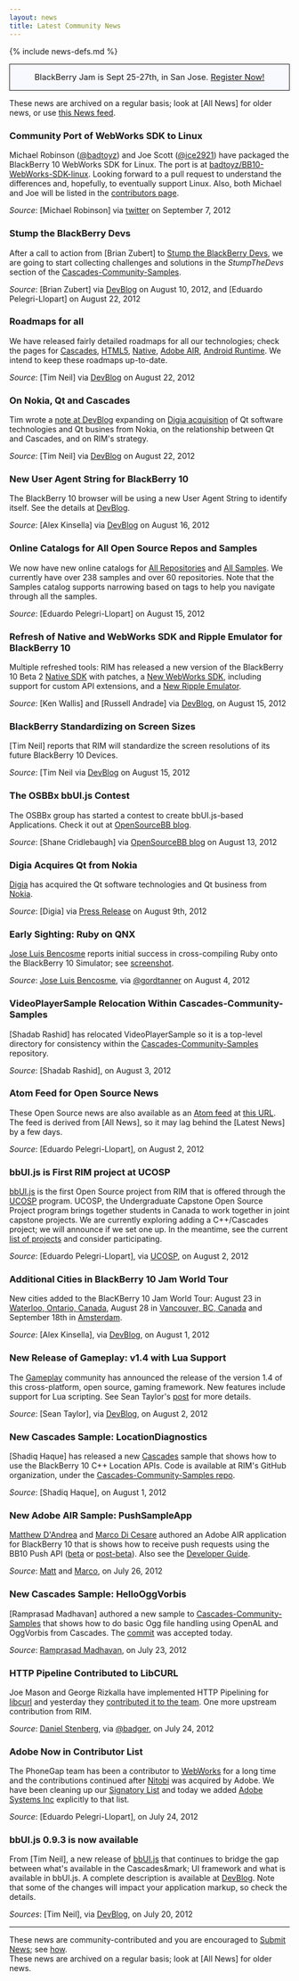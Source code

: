 ```yaml
---
layout: news
title: Latest Community News
---
```

{% include news-defs.md %}

<div style="background-color: ghostwhite; border-style: solid; border-width: 1px; padding: 10px; margin-top: 10px; font-size: 105%; text-align: center; line-height: 180%;">
BlackBerry Jam is Sept 25-27th, in San Jose.  <a href="http://www.blackberryjamconference.com/americas">Register Now!</a>
</div>

These news are archived on a regular basis; look at [All News] for older news,
or use [this News feed](http:atom.xml).

<!-- Need to add update on list of Samples -->
### Community Port of WebWorks SDK to Linux
Michael Robinson ([@badtoyz](twitter.com/badtoyz)) and Joe Scott ([@ice2921](twitter.com/ice2921)) have packaged the
BlackBerry 10 WebWorks SDK for Linux.  The port is at
[badtoyz/BB10-WebWorks-SDK-linux](https://github.com/badtoyz/BB10-WebWorks-SDK-Linux).
Looking forward to a pull request to understand the differences and, hopefully, to eventually support Linux.
Also, both Michael and Joe will be listed in the [contributors page](http://blackberry.github.com/approvedSignatories.html).

_Source_: [Michael Robinson] via [twitter](https://twitter.com/badtoyz/status/244295372825034752) on September 7, 2012

### Stump the BlackBerry Devs
After a call to action from [Brian Zubert] to
[Stump the BlackBerry Devs](http://devblog.blackberry.com/2012/08/stump-blackberry-devs/),
we are going to start collecting challenges and solutions in the _StumpTheDevs_ section of the
[Cascades-Community-Samples](http://github.com/blackberry/Cascades-Community-Samples).

_Source_: [Brian Zubert] via [DevBlog](http://devblog.blackberry.com/2012/08/stump-blackberry-devs/) on August 10, 2012, and [Eduardo Pelegri-Llopart] on August 22, 2012

### Roadmaps for all 
We have released fairly detailed roadmaps for all our technologies; check the pages for
[Cascades](https://developer.blackberry.com/cascades/download/roadmap),
[HTML5](https://developer.blackberry.com/html5/download/roadmap/),
[Native](https://developer.blackberry.com/native/beta/download/roadmap),
[Adobe AIR](https://developer.blackberry.com/air/beta/download/roadmap),
[Android Runtime](https://developer.blackberry.com/android/tools/roadmap).
We intend to keep these roadmaps up-to-date.

_Source_: [Tim Neil] via [DevBlog](http://devblog.blackberry.com/2012/08/flight-arrival-boards/) on August 22, 2012

### On Nokia, Qt and Cascades
Tim wrote a [note at DevBlog](http://devblog.blackberry.com/2012/08/qt-cascades/) expanding on
[Digia acquisition](http://www.digia.com/Qt/About-us/News/Digia-to-Acquire-Qt-from-Nokia/)
of Qt software technologies and Qt busines from Nokia,
on the relationship between Qt and Cascades, and on RIM's strategy.

_Source_: [Tim Neil] via [DevBlog](http://devblog.blackberry.com/2012/08/qt-cascades/) on August 22, 2012

### New User Agent String for BlackBerry 10
The BlackBerry 10 browser will be using a new User Agent String to identify itself.  See the details at
[DevBlog](http://devblog.blackberry.com/2012/08/blackberry-10-user-agent-string/).

_Source_: [Alex Kinsella] via [DevBlog](http://devblog.blackberry.com/2012/08/blackberry-10-user-agent-string/)
on August 16, 2012

### Online Catalogs for All Open Source Repos and Samples
We now have new online catalogs for [All Repositories](http://blackberry.github.com/Community/All_Repos.html)
and
[All Samples](http://blackberry.github.com/Community/All_Samples.html).
We currently have over 238 samples and over 60 repositories.
Note that the Samples catalog supports narrowing based on tags to help you navigate through all the samples.

_Source_: [Eduardo Pelegri-Llopart] on August 15, 2012

### Refresh of Native and WebWorks SDK and Ripple Emulator for BlackBerry 10
Multiple refreshed tools:
RIM has released a new version of the BlackBerry 10 Beta 2
[Native SDK](http://devblog.blackberry.com/2012/08/blackberry-10-beta-2-patches/)
with patches,
a [New WebWorks SDK](http://devblog.blackberry.com/2012/08/blackberry-10-webworks-sdk-update),
including support for custom API extensions,
and a [New Ripple Emulator](http://devblog.blackberry.com/2012/08/ripple-emulator-refreshed/).

_Source_: [Ken Wallis] and [Russell Andrade] via [DevBlog](http://devblog.blackberry.com), on August 15, 2012

### BlackBerry Standardizing on Screen Sizes
[Tim Neil] reports that RIM will standardize the screen resolutions of its future BlackBerry 10 Devices.

_Source_: [Tim Neil via [DevBlog](http://devblog.blackberry.com/2012/08/blackberry-10-screen-resolutions/)
on August 15, 2012

### The OSBBx bbUI.js Contest
The OSBBx group has started a contest to create bbUI.js-based Applications.  Check it out at
[OpenSourceBB blog](http://opensourcebb.com/2012/08/introducing-the-osbbx-bbui-js-contest/).

_Source_: [Shane Cridlebaugh] via [OpenSourceBB blog](http://opensourcebb.com/2012/08/introducing-the-osbbx-bbui-js-contest/)
on August 13, 2012

### Digia Acquires Qt from Nokia
[Digia](http://www.digia.com/) has acquired the Qt software technologies and Qt business from
[Nokia](http://www.nokia.com).

_Source_: [Digia] via [Press Release](http://www.digia.com/en/Home/Company/News/Digia-to-acquire-Qt-from-Nokia/)
on August 9th, 2012

### Early Sighting: Ruby on QNX
[Jose Luis Bencosme](http://twitter.com/jlbenc) reports initial success in cross-compiling Ruby onto
the BlackBerry 10 Simulator; see [screenshot](https://twitter.com/Jlbenc/status/231741925529624576/photo/1/large).

_Source_: [Jose Luis Bencosme](http://twitter.com/jlbenc), via
[@gordtanner](https://twitter.com/gordtanner/status/231781955144916992) on August 4, 2012


### VideoPlayerSample Relocation Within Cascades-Community-Samples
[Shadab Rashid] has relocated VideoPlayerSample so it is a top-level directory for consistency within the
[Cascades-Community-Samples](http://github.com/blackberry/Cascades-Community-Samples) repository.

_Source_: [Shadab Rashid], on August 3, 2012


<!-- RECORDED UNTIL HERE -->
<!-- Pass from OpenBBNews - next is Elsewhere from March 25, 2012 -->

### Atom Feed for Open Source News
These Open Source news are also available as an [Atom feed](http://en.wikipedia.org/wiki/Atom_feed)
at
[this URL](http:atom.xml).
The feed is derived from [All News], so it may lag behind the
[Latest News] by a few days.

_Source_: [Eduardo Pelegri-Llopart], on August 2, 2012

### bbUI.js is First RIM project at UCOSP
[bbUI.js](../bbUIjs.html) is the first Open Source project from RIM that is offered through the [UCOSP](http://ucosp.ca) program.
UCOSP, the Undergraduate Capstone Open Source Project program brings together students in Canada to work together in joint
capstone projects.  We are currently exploring adding a C++/Cascades project; we will announce if we set one up.
In the meantime, see the current [list of projects](http://ucosp.ca/projects)
and consider participating.

_Source_: [Eduardo Pelegri-Llopart], via [UCOSP](http://ucosp.ca/projects), on August 2, 2012

### Additional Cities in BlackBerry 10 Jam World Tour
New cities added to the BlacKBerry 10 Jam World Tour: August 23 in [Waterloo, Ontario, Canada](http://www.blackberryjamworldtour.com/kitchener-waterloo),
August 28 in [Vancouver, BC, Canada](http://www.blackberryjamworldtour.com/vancouver)
and September 18th in [Amsterdam](http://www.blackberryjamworldtour.com/amsterdam).

_Source_: [Alex Kinsella], via [DevBlog](http://devblog.blackberry.com/2012/08/blackberry_10_jam_new_cities_august/), on August 1, 2012

### New Release of Gameplay: v1.4 with Lua Support
The [Gameplay](http://gameplay3d.org) community has announced the release of the version 1.4 of this
cross-platform, open source, gaming framework.  New features include support for Lua scripting.  See
Sean Taylor's [post](http://devblog.blackberry.com/2012/08/announcing-gameplay-v1-4/) for more details.

_Source_: [Sean Taylor], via [DevBlog](http://devblog.blackberry.com/2012/08/announcing-gameplay-v1-4/), on August 2, 2012

### New Cascades Sample: LocationDiagnostics
[Shadiq Haque] has released a new [Cascades](../Cascades.html) sample that shows how to use the
BlackBerry 10 C++ Location APIs.  Code is available at RIM's GitHub organization, under
the [Cascades-Community-Samples repo](https://github.com/blackberry/Cascades-Community-Samples/tree/master/LocationDiagnostics).

_Source_: [Shadiq Haque], on August 1, 2012

### New Adobe AIR Sample: PushSampleApp
[Matthew D'Andrea](https://github.com/mdandrea) and [Marco Di Cesare](https://github.com/mdicesare)
authored an Adobe AIR application for BlackBerry 10 that is shows how to receive push requests using the
BB10 Push API
([beta](https://developer.blackberry.com/air/beta/apis/) or [post-beta](https://developer.blackberry.com/air/apis)).
Also see the [Developer Guide](https://developer.blackberry.com/air/beta/documentation/overview_air_1976130_11.html).

_Source_: [Matt](https://github.com/mdandrea) and [Marco](https://github.com/mdicesare), on July 26, 2012

### New Cascades Sample: HelloOggVorbis
[Ramprasad Madhavan] authored a new sample to [Cascades-Community-Samples](http://github.com/BlackBerry/Cascades-Community-Samples)
that shows how to do basic Ogg file handling using OpenAL and OggVorbis from Cascades.
The [commit](https://github.com/blackberry/Cascades-Community-Samples/pull/9) was accepted today.

_Source_: [Ramprasad Madhavan](https://github.com/rmadhavan), on July 23, 2012

### HTTP Pipeline Contributed to LibCURL
Joe Mason and George Rizkalla have implemented HTTP Pipelining for [libcurl](http://curl.haxx.se)
and yesterday they [contributed it to the team](http://curl.haxx.se/mail/lib-2012-07/0242.html).
One more upstream contribution from RIM.

_Source_: [Daniel Stenberg](http://daniel.haxx.se/blog), via [@badger](http://twitter.com/badger), on July 24, 2012

### Adobe Now in Contributor List
The PhoneGap team has been a contributor to [WebWorks](../WebWorks.html) for a long time
and the contributions continued after [Nitobi](http://nitobi.com) was acquired by Adobe.
We have been cleaning up our [Signatory List](http://blackberry.github.com/approvedSignatories.html)
and today we added [Adobe Systems Inc](http://adobe.com) explicitly to that list.

_Source_: [Eduardo Pelegri-Llopart], on July 24, 2012

### bbUI.js 0.9.3 is now available
From [Tim Neil], a new release of [bbUI.js](http://github.com/blackberry/bbUI.js) that continues to bridge the
gap between what's available in the Cascades&mark; UI framework and what is available in bbUI.js.  A complete
description is available at [DevBlog](http://devblog.blackberry.com/2012/07/bbui-js-version-0-9-3-now-available/).
Note that some of the changes will impact your application markup, so check the details.

_Sources_: [Tim Neil], via [DevBlog](http://devblog.blackberry.com/2012/07/bbui-js-version-0-9-3-now-available/), on July 20, 2012

---
These news are community-contributed and you are encouraged to [Submit News](Submit_News.html); see [how](../other/QuickEdit.html).  
These news are archived on a regular basis; look at [All News] for older news.

